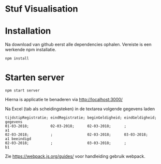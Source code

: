 # Stuf Visualisation

# Installation
Na download van github eerst alle dependencies ophalen. Vereiste is een werkende npm installatie.

```
npm install
```
# Starten server
``` 
npm start server
```
Hierna is applicatie te benaderen via [http://localhost:3000/](http://localhost:3000/)

Na Excel (tab als scheidingsteken) in de textarea volgende gegevens laden 
```
tijdstipRegistratie; eindRegistratie; beginGeldigheid; eindGeldigheid; gegevens
01-03-2018;          02-03-2018;      02-03-2018;      ;               a1
02-03-2018;          ;                02-03-2018;      03-03-2018;     a1 beeindigd
02-03-2018;          ;                03-03-2018;      ;               b1
```

Zie https://webpack.js.org/guides/ voor handleiding gebruik webpack.

